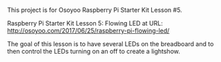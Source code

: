 This project is for Osoyoo Raspberry Pi Starter Kit Lesson #5.

Raspberry Pi Starter Kit Lesson 5: Flowing LED at URL:
  http://osoyoo.com/2017/06/25/raspberry-pi-flowing-led/ 

The goal of this lesson is to have several LEDs on the breadboard and to then control the LEDs turning on an off to
create a lightshow.
